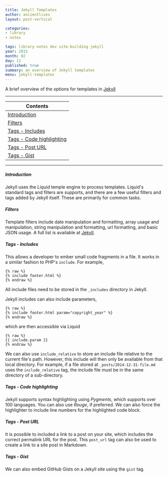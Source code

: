 ```yaml
---
title: Jekyll Templates
author: ancientlives
layout: post-vertical

categories:
- library
- notes

tags: library notes dev site-building jekyll
year: 2015
month: 02
day: 11
published: true
summary: an overview of Jekyll templates
menu: jekyll-templates
---
```


A brief overview of the options for templates in [Jekyll](http://jekyllrb.com/docs/)

***

Contents |
-----------|
[Introduction](#intro) |
[Filters](#filters) |
[Tags - Includes](#includes) |
[Tags - Code highlighting](#code) |
[Tags - Post URL](#post) |
[Tags - Gist](#gist) |

***

<a id="intro"></a>
##### Introduction
Jekyll uses the *Liquid* temple engine to process templates. Liquid's standard tags and filters are supports, and there are a few useful filters
and tags added by Jekyll itself. These are primarily for common tasks.

<a id="filters"></a>
##### Filters
Template filters include date manipulation and formatting, array usage and manipulation, string manipulation and formatting, url formatting, and
basic JSON usage. A full list is available at [Jekyll](http://jekyllrb.com/docs/templates/). 

<a id="includes"></a>
##### Tags - Includes
This allows a developer to ember small code fragments in a file. It works in a similar fashion to PHP's `include`. For example,

```
{% raw %}
{% include footer.html %}
{% endraw %}
```

All include files need to be stored in the `_includes` directory in Jekyll.

Jekyll includes can also include parameters, 

```
{% raw %}
{% include footer.html param="copyright_year" %}
{% endraw %}
```

which are then accessible via Liquid

```
{% raw %}
{{ include.param }}
{% endraw %}
```

We can also use `include_relative` to store an include file relative to the current file's path. However, this include will then only be available
from that local directory. For example, if a file stored at `_posts/2014-12-31-file.md` uses the `include_relative` tag, the include file must be 
in the same directory of a sub-directory.

<a id="code"></a>
##### Tags - Code highlighting
Jekyll supports syntax highlighting using *Pygments*, which supports over 100 languages. You can also use *Rouge*, if preferred. We can also force
the highlighter to include line numbers for the highlighted code block.

<a id="post"></a>
##### Tags - Post URL
It is possible to included a link to a post on your site, which includes the correct permalink URL for the post. This `post_url` tag can also be
used to create a link to a site post in Markdown.

<a id="gist"></a>
##### Tags - Gist
We can also embed GitHub Gists on a Jekyll site using the `gist` tag.